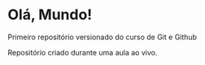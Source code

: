# Olá, Mundo!
 Primeiro repositório versionado do curso de Git e Github

 Repositório criado durante uma aula ao vivo.
